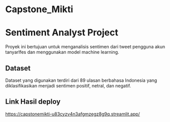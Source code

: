 # Capstone_Mikti
# Sentiment Analyst Project

Proyek ini bertujuan untuk menganalisis sentimen dari tweet pengguna akun tanyarlfes  dan menggunakan model machine learning.

## Dataset

Dataset yang digunakan terdiri dari 89 ulasan berbahasa Indonesia yang diklasifikasikan menjadi sentimen positif, netral, dan negatif.

## Link Hasil deploy
https://capstonemikti-u83cyzv4n3afgmzegz8g9q.streamlit.app/

